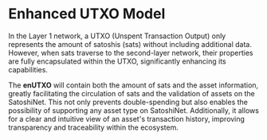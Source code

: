 Enhanced UTXO Model
====

In the Layer 1 network, a UTXO (Unspent Transaction Output) only represents the amount of satoshis (sats) without including additional data. However, when sats traverse to the second-layer network, their properties are fully encapsulated within the UTXO, significantly enhancing its capabilities.

The **enUTXO** will contain both the amount of sats and the asset information, greatly facilitating the circulation of sats and the validation of assets on the SatoshiNet. This not only prevents double-spending but also enables the possibility of supporting any asset type on SatoshiNet. Additionally, it allows for a clear and intuitive view of an asset's transaction history, improving transparency and traceability within the ecosystem.
